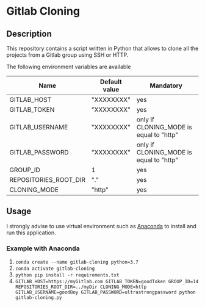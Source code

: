 # Gitlab Cloning

## Description

This repository contains a script written in Python that allows to clone all the projects from a Gitlab group using SSH or HTTP.

The following environment variables are available

| Name                  | Default value | Mandatory                               |
|-----------------------|---------------|-----------------------------------------|
| GITLAB_HOST           | "XXXXXXXX"    | yes                                     |
| GITLAB_TOKEN          | "XXXXXXXX"    | yes                                     |
| GITLAB_USERNAME       | "XXXXXXXX"    | only if CLONING_MODE is equal to "http" |
| GITLAB_PASSWORD       | "XXXXXXXX"    | only if CLONING_MODE is equal to "http" |
| GROUP_ID              | 1             | yes                                     |
| REPOSITORIES_ROOT_DIR | "."           | yes                                     |
| CLONING_MODE          | "http"        | yes                                     |

## Usage

I strongly advise to use virtual environment such as [Anaconda](https://www.anaconda.com/distribution/) to install and run this application.

### Example with Anaconda

1. `conda create --name gitlab-cloning python=3.7`
2. `conda activate gitlab-cloning`
3. `python pip install -r requirements.txt`
4. `GITLAB_HOST=https://myGitlab.com GITLAB_TOKEN=goodToken GROUP_ID=14 REPOSITORIES_ROOT_DIR=../myDir CLONING_MODE=http GITLAB_USERNAME=goodBoy GITLAB_PASSWORD=ultrastrongpassword python gitlab-cloning.py`